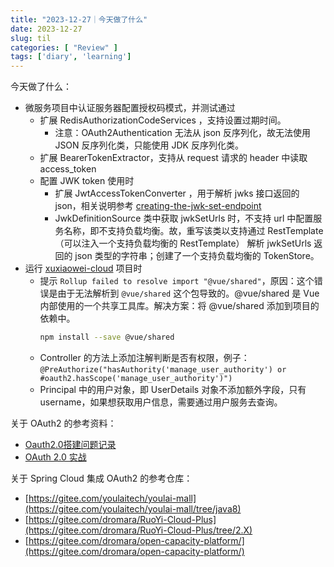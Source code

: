 ```yaml
---
title: "2023-12-27｜今天做了什么"
date: 2023-12-27
slug: til
categories: [ "Review" ]
tags: ['diary', 'learning']
---
```


今天做了什么：

- 微服务项目中认证服务器配置授权码模式，并测试通过
    - 扩展 RedisAuthorizationCodeServices ，支持设置过期时间。
        - 注意：OAuth2Authentication 无法从 json 反序列化，故无法使用 JSON 反序列化类，只能使用 JDK 反序列化类。
    - 扩展 BearerTokenExtractor，支持从 request 请求的 header 中读取 access_token
    - 配置 JWK token 使用时
        - 扩展 JwtAccessTokenConverter ，用于解析 jwks 接口返回的
          json，相关说明参考 [creating-the-jwk-set-endpoint](https://www.baeldung.com/spring-security-oauth2-jws-jwk#9-creating-the-jwk-set-endpoint)
        - JwkDefinitionSource 类中获取 jwkSetUrls 时，不支持 url 中配置服务名称，即不支持负载均衡。故，重写该类以支持通过
          RestTemplate （可以注入一个支持负载均衡的 RestTemplate） 解析 jwkSetUrls 返回的 json 类型的字符串；创建了一个支持负载均衡的
          TokenStore。
- 运行 [xuxiaowei-cloud](https://gitee.com/xuxiaowei-cloud/xuxiaowei-cloud/tree/archive/OAuth2.0) 项目时
    - 提示 `Rollup failed to resolve import "@vue/shared"`，原因：这个错误是由于无法解析到 `@vue/shared`
      这个包导致的。@vue/shared 是 Vue 内部使用的一个共享工具库。解决方案：将 @vue/shared 添加到项目的依赖中。
      ```bash
      npm install --save @vue/shared
      ```
    - Controller 的方法上添加注解判断是否有权限，例子：
      `@PreAuthorize("hasAuthority('manage_user_authority') or #oauth2.hasScope('manage_user_authority')")`
    - Principal 中的用户对象，即 UserDetails 对象不添加额外字段，只有 username，如果想获取用户信息，需要通过用户服务去查询。

关于 OAuth2 的参考资料：

- [Oauth2.0搭建问题记录](https://zhuanlan.zhihu.com/p/445017103)
- [OAuth 2.0 实战](https://zq99299.github.io/note-book/oath2/)

关于 Spring Cloud 集成 OAuth2 的参考仓库：

- [https://gitee.com/youlaitech/youlai-mall](https://gitee.com/youlaitech/youlai-mall/tree/java8)
- [https://gitee.com/dromara/RuoYi-Cloud-Plus](https://gitee.com/dromara/RuoYi-Cloud-Plus/tree/2.X)
- [https://gitee.com/dromara/open-capacity-platform/](https://gitee.com/dromara/open-capacity-platform/)
